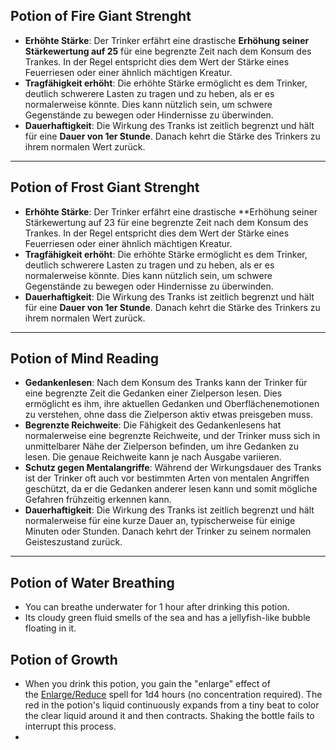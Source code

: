 ## Potion of Fire Giant Strenght
- **Erhöhte Stärke**: Der Trinker erfährt eine drastische **Erhöhung seiner Stärkewertung auf 25** für eine begrenzte Zeit nach dem Konsum des Trankes. In der Regel entspricht dies dem Wert der Stärke eines Feuerriesen oder einer ähnlich mächtigen Kreatur.
- **Tragfähigkeit erhöht**: Die erhöhte Stärke ermöglicht es dem Trinker, deutlich schwerere Lasten zu tragen und zu heben, als er es normalerweise könnte. Dies kann nützlich sein, um schwere Gegenstände zu bewegen oder Hindernisse zu überwinden.
- **Dauerhaftigkeit**: Die Wirkung des Tranks ist zeitlich begrenzt und hält für eine **Dauer von 1er Stunde**. Danach kehrt die Stärke des Trinkers zu ihrem normalen Wert zurück.
---
## Potion of Frost Giant Strenght
- **Erhöhte Stärke**: Der Trinker erfährt eine drastische **Erhöhung seiner Stärkewertung auf 23 für eine begrenzte Zeit nach dem Konsum des Trankes. In der Regel entspricht dies dem Wert der Stärke eines Feuerriesen oder einer ähnlich mächtigen Kreatur.
- **Tragfähigkeit erhöht**: Die erhöhte Stärke ermöglicht es dem Trinker, deutlich schwerere Lasten zu tragen und zu heben, als er es normalerweise könnte. Dies kann nützlich sein, um schwere Gegenstände zu bewegen oder Hindernisse zu überwinden.
- **Dauerhaftigkeit**: Die Wirkung des Tranks ist zeitlich begrenzt und hält für eine **Dauer von 1er Stunde**. Danach kehrt die Stärke des Trinkers zu ihrem normalen Wert zurück.
---
## Potion of Mind Reading
- **Gedankenlesen**: Nach dem Konsum des Tranks kann der Trinker für eine begrenzte Zeit die Gedanken einer Zielperson lesen. Dies ermöglicht es ihm, ihre aktuellen Gedanken und Oberflächenemotionen zu verstehen, ohne dass die Zielperson aktiv etwas preisgeben muss.
- **Begrenzte Reichweite**: Die Fähigkeit des Gedankenlesens hat normalerweise eine begrenzte Reichweite, und der Trinker muss sich in unmittelbarer Nähe der Zielperson befinden, um ihre Gedanken zu lesen. Die genaue Reichweite kann je nach Ausgabe variieren.
- **Schutz gegen Mentalangriffe**: Während der Wirkungsdauer des Tranks ist der Trinker oft auch vor bestimmten Arten von mentalen Angriffen geschützt, da er die Gedanken anderer lesen kann und somit mögliche Gefahren frühzeitig erkennen kann.
- **Dauerhaftigkeit**: Die Wirkung des Tranks ist zeitlich begrenzt und hält normalerweise für eine kurze Dauer an, typischerweise für einige Minuten oder Stunden. Danach kehrt der Trinker zu seinem normalen Geisteszustand zurück.
---
## Potion of Water Breathing
- You can breathe underwater for 1 hour after drinking this potion. 
- Its cloudy green fluid smells of the sea and has a jellyfish-like bubble floating in it.

## Potion of Growth
- When you drink this potion, you gain the "enlarge" effect of the [Enlarge/Reduce](http://dnd5e.wikidot.com/spell:enlarge-reduce) spell for 1d4 hours (no concentration required). The red in the potion's liquid continuously expands from a tiny beat to color the clear liquid around it and then contracts. Shaking the bottle fails to interrupt this process.
- 